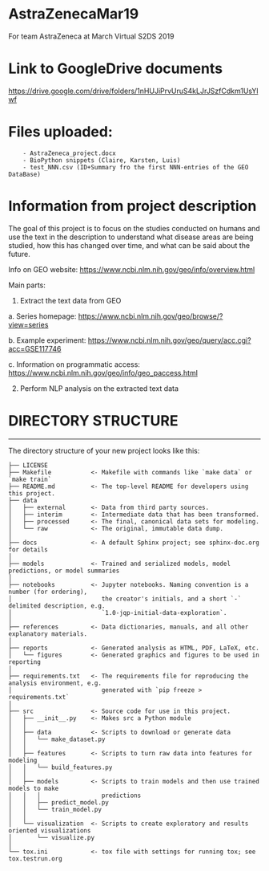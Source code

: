 # AstraZenecaMar19
For team AstraZeneca at March Virtual S2DS 2019

# Link to GoogleDrive documents
https://drive.google.com/drive/folders/1nHUJiPrvUruS4kLJrJSzfCdkm1UsYlwf

# Files uploaded:
        - AstraZeneca_project.docx   
        - BioPython snippets (Claire, Karsten, Luis)
        - test_NNN.csv (ID+Summary fro the first NNN-entries of the GEO DataBase)
        
        
# Information from project description

The goal of this project is to focus on the studies conducted on humans and use the text in the description to understand what disease areas are being studied, how this has changed over time, and what can be said about the future. 

Info on GEO website: https://www.ncbi.nlm.nih.gov/geo/info/overview.html

Main parts: 
1. Extract the text data from GEO 

a. Series homepage:
 https://www.ncbi.nlm.nih.gov/geo/browse/?view=series

b. Example experiment: 
https://www.ncbi.nlm.nih.gov/geo/query/acc.cgi?acc=GSE117746

c. Information on programmatic access: 
https://www.ncbi.nlm.nih.gov/geo/info/geo_paccess.html

2. Perform NLP analysis on the extracted text data

# DIRECTORY STRUCTURE
<hr>
<p>The directory structure of your new project looks like this:</p>
<pre><code>├── LICENSE
├── Makefile           &lt;- Makefile with commands like `make data` or `make train`
├── README.md          &lt;- The top-level README for developers using this project.
├── data
│   ├── external       &lt;- Data from third party sources.
│   ├── interim        &lt;- Intermediate data that has been transformed.
│   ├── processed      &lt;- The final, canonical data sets for modeling.
│   └── raw            &lt;- The original, immutable data dump.
│
├── docs               &lt;- A default Sphinx project; see sphinx-doc.org for details
│
├── models             &lt;- Trained and serialized models, model predictions, or model summaries
│
├── notebooks          &lt;- Jupyter notebooks. Naming convention is a number (for ordering),
│                         the creator's initials, and a short `-` delimited description, e.g.
│                         `1.0-jqp-initial-data-exploration`.
│
├── references         &lt;- Data dictionaries, manuals, and all other explanatory materials.
│
├── reports            &lt;- Generated analysis as HTML, PDF, LaTeX, etc.
│   └── figures        &lt;- Generated graphics and figures to be used in reporting
│
├── requirements.txt   &lt;- The requirements file for reproducing the analysis environment, e.g.
│                         generated with `pip freeze &gt; requirements.txt`
│
├── src                &lt;- Source code for use in this project.
│   ├── __init__.py    &lt;- Makes src a Python module
│   │
│   ├── data           &lt;- Scripts to download or generate data
│   │   └── make_dataset.py
│   │
│   ├── features       &lt;- Scripts to turn raw data into features for modeling
│   │   └── build_features.py
│   │
│   ├── models         &lt;- Scripts to train models and then use trained models to make
│   │   │                 predictions
│   │   ├── predict_model.py
│   │   └── train_model.py
│   │
│   └── visualization  &lt;- Scripts to create exploratory and results oriented visualizations
│       └── visualize.py
│
└── tox.ini            &lt;- tox file with settings for running tox; see tox.testrun.org
</code></pre>

